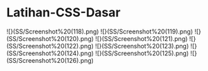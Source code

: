 ﻿# Latihan-CSS-Dasar
![}(SS/Screenshot%20(118).png)
![}(SS/Screenshot%20(119).png)
![}(SS/Screenshot%20(120).png)
![}(SS/Screenshot%20(121).png)
![}(SS/Screenshot%20(122).png)
![}(SS/Screenshot%20(123).png)
![}(SS/Screenshot%20(124).png)
![}(SS/Screenshot%20(125).png)
![}(SS/Screenshot%20(126).png)

